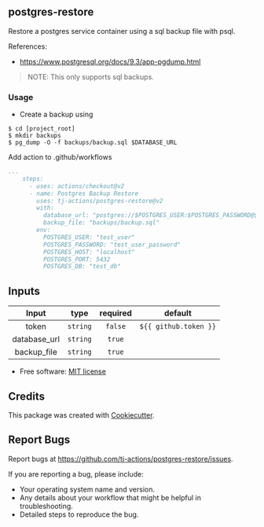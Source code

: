 postgres-restore
-----------------------

Restore a postgres service container using a sql backup file with psql.

References: 
- https://www.postgresql.org/docs/9.3/app-pgdump.html

> NOTE: This only supports sql backups.


### Usage

- Create a backup using
```shell script
$ cd [project_root]
$ mkdir backups
$ pg_dump -O -f backups/backup.sql $DATABASE_URL
```

Add action to .github/workflows

```yaml
...
    steps:
      - uses: actions/checkout@v2
      - name: Postgres Backup Restore
        uses: tj-actions/postgres-restore@v2
        with:
          database_url: "postgres://$POSTGRES_USER:$POSTGRES_PASSWORD@$POSTGRES_HOST:$POSTGRES_PORT/$POSTGRES_DB"
          backup_file: "backups/backup.sql"
        env:
          POSTGRES_USER: "test_user"
          POSTGRES_PASSWORD: "test_user_password"
          POSTGRES_HOST: "localhost"
          POSTGRES_PORT: 5432
          POSTGRES_DB: "test_db"
```


## Inputs

|   Input       |    type    |  required     |  default             | 
|:-------------:|:-----------:|:-------------:|:---------------------:|
| token         |  `string`   |    `false`    | `${{ github.token }}` |
| database_url         |  `string`   |    `true`    |  |
| backup_file         |  `string`   |    `true`    |  |



* Free software: [MIT license](LICENSE)


Credits
-------

This package was created with [Cookiecutter](https://github.com/cookiecutter/cookiecutter).



Report Bugs
-----------

Report bugs at https://github.com/tj-actions/postgres-restore/issues.

If you are reporting a bug, please include:

* Your operating system name and version.
* Any details about your workflow that might be helpful in troubleshooting.
* Detailed steps to reproduce the bug.
